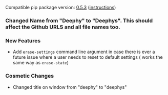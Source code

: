 <!--- https://github.com/mgroth0/deephy/releases -->

[//]: # (VERSION:1.20.0)


Compatible pip package
version: [0.5.3](https://pypi.org/project/deephy/0.5.3/) ([instructions](https://colab.research.google.com/drive/1HAaVOopHDNVKryP14wW4K_rcqeeqYrLK#scrollTo=VtUgz8xGYKHj))

### Changed Name from "Deephy" to "Deephys". This should affect the Github URLS and all file names too.

[//]: # (### PIP Python Package Updated to 0.5.3)

### New Features

- Add `erase-settings` command line argument in case there is ever a future issue where a user needs to reset to default
  settings (
  works the same way as `erase-state`)

[//]: # (### Performance Improvements)

### Cosmetic Changes

- Changed title on window from "deephy" to "deephys"

[//]: # (### Bug Fixes)

[//]: # (### Notes)

[//]: # (### Todo)

